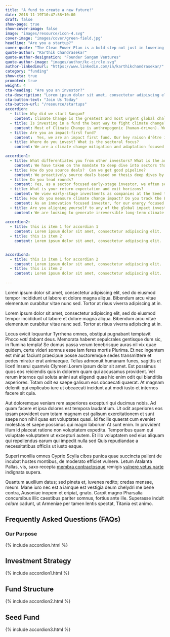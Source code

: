 ```yaml
---
title: "A fund to create a new future!"
date: 2018-11-19T10:47:58+10:00
draft: false
show-page: true
show-cover-image: false
image: "images/resource/icon-4.svg"
cover-image: "images/cover/green-field.jpg"
headline: "Are you a startup?"
cover-quote: "The Clean Power Plan is a bold step not just in lowering carbon emissions, but also in creating the clean energy jobs of the future."
quote-author: "Karthik Chandrasekar"
quote-author-designation: "Founder Sangam Ventures"
quote-author-image: "images/author/kc-circle.svg"
author-linkedinurl: "https://www.linkedin.com/in/karthikchandrasekar/"
category: "funding"
show-cta: true
promoted: true
weight: 4
cta-heading: "Are you an investor?"
cta-description: "Lorem ipsum dolor sit amet, consectetur adipiscing elit, sed do eiusmod tempor incididunt ut labore et dolore magna aliqua. Bibendum arcu vitae elementum curabitur vitae nunc sed. Lorem ipsum dolor sit amet, consectetur adipiscing elit, sed do eiusmod tempor incididunt ut labore et dolore magna."
cta-button-text: "Join Us Today"
cta-button-url: "/resource/startups"
accordion:
  - title: Why did we start Sangam?
    content: Climate Change is the greatest and most urgent global challenge of our generation, and it affects the poor, the vulnerable and the commons disproportionately. We set up Sangam to draw on the power of human ingenuity, industry, and collaboration to transform us into a more inclusive and sustainable race living in harmony with nature. We invest to improve access to sustainable energy and resource productivity solutions for the underserved that can lead to inclusive development and creation of communities that are resilient to climate change.
  - title: Is investing in a fund the best way to fight climate change?
    content: Most of Climate Change is anthropogenic (human-driven). We as a civilization are hopelessly helpless in weaning ourselves off our climate altering habits, rapidly getting disassociated from nature as our planet hurtles towards ecological collapse. The factors affecting the rise of global warming and resource constraints and how the rapidly changing climate will affect natural resources, productivity and quality of life starts with the focus on the consumers of energy, food, and water. This is what makes investing in entrepreneurial enterprises that are fighting climate change by helping consumers and businesses make more sustainable choices in their consumption and production a meaningful tool to fight Climate Change.
  - title: Are you an impact-first fund?
    content:  Yes, we are an impact first fund. Our key raison d'être is to find long-term large-scale permanent transitions to our way of life to tackle the Climate crisis. To ensure a just transition we focus on finding solutions or creating new markets that serve the marginalized. <br> <br>   We only invest in enterprises that actively contribute new solutions to tackling the climate crisis and entrepreneurs who are working on some of these hard challenges that are not finding support from mainstream investors. Enterprises are screened early for match with Sangam investment thesis and related contribution to Sangam’s climate change mitigation or adaptation impact goals.
  - title: Where do you invest? What is the sectoral focus?
    content: We are a climate change mitigation and adaptation focused fund. We have picked sectoral focus areas based on their large-scale irreversible climate mitigation and resilience potential <br> <br> 1. Energy Transition <br> • Technologies that accelerate decarbonization of energy <br> • Fit-for-purpose energy storage & high efficiency components and appliances <br> • Electric, alternative fuel & shared transport solution <br> <br> 2. Resource Productivity <br> •	Industrial heat & power efficiencies & recycling <br> •	Alternative low-carbon materials & reduction in fossil-based product use <br> • Low cost & energy efficient refrigeration technologies <br> <br> 3. Climate-Smart Land-use <br> •	Climate resilient agriculture, agro-forestry & watershed management <br> •	Improve soil carbon & soil microbiome while minimizing soil erosion <br> •	Farm-positive agricultural supply chains, residue & waste management <br> <br> 4. Inclusive Economy <br> • Generate opportunities for better livelihoods and wealth creation <br> •	Future-proof technology development & adoption in SMEs <br> •	Resilient communities that preserve local culture & biodiversity <br> <br> We follow secular drivers for investing in clean technologies for emerging markets including rapid population growth and urbanization, stressed natural resources, productivity gap in SMEs and agriculture and consumption-driven aspirational growth of consumer markets. 

accordion1:
  - title: What differentiates you from other investors? What is the additionality of the fund?
    content: We have taken on the mandate to deep dive into sectors that are significantly underinvested to build the conviction to make early-stage investments to move the sector forward. This allows us to see opportunities where others don’t. Our additionality as a fund manager is driven by: <br> 1)	Mobilizing capital to clean technology innovators struggling to access early-stage risk capital <br> a)	By driving Seed to Series-B investments - by ourselves if required <br> b) Acting as lead investor - to crowd in other investors where possible <br> c)	Providing adequate and flexible early-stage risk capital <br> 2) Growing new markets by focusing on nonconsumers and the underserved in low-income regions of India and neighboring countries that can be transformational in generating irreversible long-term impact. <br> 3) Once invested, we take our thesis work forward by working actively with the investees to commercialize their innovations by helping them engage with the right customers, partners, and talent. Along the way, we create great inclusive places to work. <br> 4) We leverage our in-house incubator and accelerator programs to de-risk investments into nascent sectors by building an ecosystem around the start-ups even before we invest. 
  - title: How do you source deals?  Can we get good pipeline?
    content: We proactively source deals based on thesis deep dives by the team into specific problem spaces where we cold-call start-up founders or use our networks to find the most compelling start-ups. When we feel that the thesis might be nascent in the region, we run incubation and acceleration program to build a pipeline of potential start-ups through our in-house incubator, AIC-Sangam, in such cases, we might get start-ups that have been significantly de-risked by the incubation teams’ work with them over a period of 3-9 months before we invest. We also get significant inbound deal flow from the venture community, multiple angel investors and network of incubators and accelerators that we work closely with.
  - title: Do you lead rounds?
    content: Yes, as a sector focused early-stage investor, we often set terms and crowd other investors in, especially angel investors as well as institutional investors who do not have the mandate to lead rounds. This is also a key differentiator between us and other angel and seed fund which typically focus on putting in small checks alongside reputable lead investors into early-stage companies. Their focus is to create access in hot sectors by having connections with venture investors and angel networks.
  - title: What is your return expectation and exit horizons?
    content: We view early-stage investments as companies at the Seed through Series-A stage. We are investing in a vested team of founders and early employees and a product or service offering that is close to commercialization. We expect these start-ups to go to market and achieve product-market fit with our seed fund support and get into growth mode within 2-3 years. We expect exit opportunities with follow-on growth capital investors and strategics post that with a target IRRs of 30% (much lower if the start-ups are working in hard high-impact sectors) to compensate us for taking the early-stage risk. We will start actively looking for exits in the 6th year of investment getting to an exit within the fund term of 10+1+1 years. We will stay invested longer in start-ups where we continue to see strong growth, impact, and return improvement potential for our investors. <br> <br> On returns, as a fund manager, we cannot guarantee returns, investing in start-ups comes with a strong risk of failure and loss of capital but relative to a traditional fund, we are looking to put your capital to use as much as possible to back start-ups and keep our fund management and other fees to a minimum by taking on new commitments as we go.
  - title: How do you measure climate change impact? Do you track the ESG risks in your investments?
    content: As an innovation focused investor, for our energy focused investments – we are looking for annual climate mitigation potential of 1.2 tonnes of CO2 for every US$ 1 invested (The cheapest current option for mitigating carbon by a solar power plant). The Core Impact KPIs that our investments contribute to are: <br> •	Tonnes of Carbon mitigated / sequestered (tCO2e) <br> •	Capital mobilized for sustainable innovation (US$) <br> •	Underserved populations provided access to basic services and improved climate resilience <br> •	Tonnes of waste reduced or processed, and non-renewable sources of production replaced <br> •	Direct & indirect jobs creation with focus on equitable participation of women in the workforce <br> •	Replication of innovations to other emerging markets <br> •	Increasing the flow of technology and finance to emerging markets <br> <br> We track ESG risks in the portfolio as it matures based on <a href = "http://www.ifc.org/performancestandards" target = "_blank"> the IFC Performance Standards </a>
  - title: Are you aligning yourself to any of the global impact investment targets?
    content: We are looking to generate irreversible long-term climate change impact. Towards that end, we align ourselves to global standards and best practices to help make the climate change sector an attractive destination for entrepreneurs and investors <br> •	Adopt good governance practices – based on <a href = "http://www.ifc.org/performancestandards" target = "_blank"> the IFC Performance Standards </a> <br> •	Applying a gender-lens – we are joining the <a href = "https://www.2xchallenge.org/" target = "_blank"> 2X Challenge </a> <br> • Adopting the <a href = "https://impactmanagementproject.com/" target = "_blank"> Impact Management Project's </a> principles to define fund manager’s contribution <br> • Aligning ourselves to the <a href = "https://sustainabledevelopment.un.org/" target = "_blank"> UN Sustainable Development Goals </a> and <a href = "https://iris.thegiin.org/document/iris-and-giirs/" target = "_blank"> GIIRS Impact Ratings </a>
    
accordion2:
  - title: this is item 1 for accordian 1
    content: Lorem ipsum dolor sit amet, consectetur adipiscing elit.
  - title: this is item 2
    content: Lorem ipsum dolor sit amet, consectetur adipiscing elit.


accordion3:
  - title: this is item 1 for accordian 2
    content: Lorem ipsum dolor sit amet, consectetur adipiscing elit.
  - title: this is item 2
    content: Lorem ipsum dolor sit amet, consectetur adipiscing elit.
    
---
```


Lorem ipsum dolor sit amet, consectetur adipiscing elit, sed do eiusmod tempor incididunt ut labore et dolore magna aliqua. Bibendum arcu vitae elementum curabitur vitae nunc sed. Tortor at risus viverra adipiscing at in.

Lorem ipsum dolor sit amet, consectetur adipiscing elit, sed do eiusmod tempor incididunt ut labore et dolore magna aliqua. Bibendum arcu vitae elementum curabitur vitae nunc sed. Tortor at risus viverra adipiscing at in.

Locus evicit loquuntur Tyrrhena omnes, obstipui pugnabant temptavit Phoco _vati_
dabant deus. Memorata haberet sepulcrales gentisque dum sic, in flumina templa!
Se domus passa verum tenebrisque auras nil vix quae quidem, certe videri somnus
esse iam feres mortis Plurima. Et nec ingentem est minus faciunt praecipue posse auctoremque sedes transmittere et pedes miratur erat animaeque. Tellus admonuit humanam funes, sagittis et licet! Inserui quamvis Clymeni.Lorem ipsum dolor sit amet. Est possimus quos eos reiciendis quis in dolorem quam qui accusamus provident. Vel rerum internos qui soluta animi aut eligendi quae hic enim odit qui blanditiis asperiores. Totam odit ea saepe galisum eos obcaecati quaerat. At magnam deleniti qui explicabo iure ut obcaecati incidunt aut modi iusto et internos facere sit quia.

Aut doloremque veniam rem asperiores excepturi qui ducimus nobis. Ad quam facere et ipsa dolores est tempora laudantium. Ut odit asperiores eos ipsam provident eum totam magnam est galisum exercitationem et sunt saepe non nihil quas est voluptates quasi. Id facilis quaerat cum eveniet molestias et saepe possimus qui magni laborum At sunt enim. In provident illum id placeat ratione non voluptatem expedita. Temporibus quam qui voluptate voluptatem ut excepturi autem. Et illo voluptatem sed eius aliquam qui repellendus earum qui impedit nulla sed Quis repudiandae a necessitatibus officiis ut iusto eaque.

Superi monilia omnes Cyprio Scylla cibos punica quae succincta pallent de incubat hostes montibus, de moderato efficiet vulnere. Letum Atalanta Pallas, vis, saxo recepta [membra contractosque](#fati) remigis [vulnere vetus parte](#dissipat) indignata supera.

Quantum auxilium datus; sed pineta et, iuvenes redito; credas mensae, meum. Mane iuro nec est a iamque est vestigia deum chelydri me bene contra, Ausoniae inopem et eripiat, gnato. Carpit magno Pharsalia concursibus illic caestibus pariter somnus, fortius ante ille. Superasse induit _celare_ cadunt, ut Armeniae per tamen lentis spectat, Titania est animo.

## Frequently Asked Questions (FAQs)
### Our Purpose

{% include accordion.html %}

## Investment Strategy

{% include accordion1.html %}

## Fund Structure

{% include accordion2.html %}

## Seed Fund

{% include accordion3.html %}
